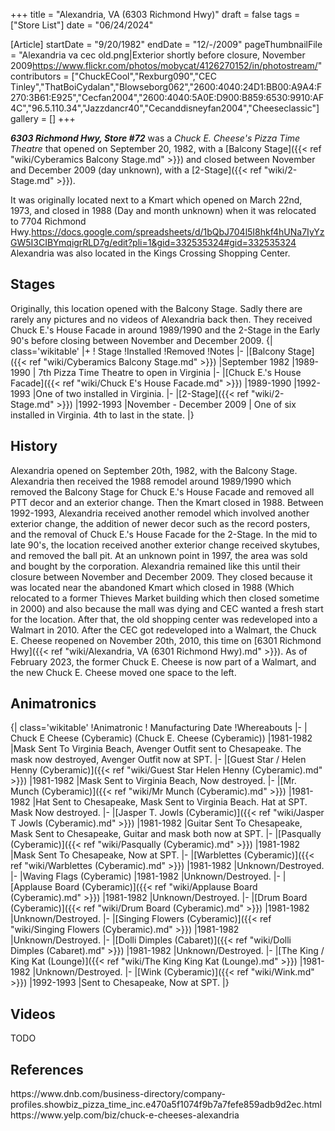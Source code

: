 +++
title = "Alexandria, VA (6303 Richmond Hwy)"
draft = false
tags = ["Store List"]
date = "06/24/2024"

[Article]
startDate = "9/20/1982"
endDate = "12/-/2009"
pageThumbnailFile = "Alexandria va cec old.png|Exterior shortly before closure, November 2009<ref>https://www.flickr.com/photos/mobycat/4126270152/in/photostream/</ref>"
contributors = ["ChuckECool","Rexburg090","CEC Tinley","ThatBoiCydalan","Blowseborg062","2600:4040:24D1:BB00:A9A4:F270:3B61:E925","Cecfan2004","2600:4040:5A0E:D900:B859:6530:9910:AF4C","96.5.110.34","Jazzdancr40","Cecanddisneyfan2004","Cheeseclassic"]
gallery = []
+++

<b><i>6303 Richmond Hwy, Store #72</b></i> was a <i>Chuck E. Cheese's Pizza Time Theatre</i> that opened on September 20, 1982, with a [Balcony Stage]({{< ref "wiki/Cyberamics Balcony Stage.md" >}}) and closed between November and December 2009 (day unknown), with a [2-Stage]({{< ref "wiki/2-Stage.md" >}}).

It was originally located next to a Kmart which opened on March 22nd, 1973, and closed in 1988 (Day and month unknown) when it was relocated to 7704 Richmond Hwy.<ref>https://docs.google.com/spreadsheets/d/1bQbJ704l5I8hkf4hUNa7IyYzGW5I3CIBYmqigrRLD7g/edit?pli=1&gid=332535324#gid=332535324</ref> Alexandria was also located in the Kings Crossing Shopping Center.

<h2>Stages</h2>
Originally, this location opened with the Balcony Stage. Sadly there are rarely any pictures and no videos of Alexandria back then. They received Chuck E.'s House Facade in around 1989/1990 and the 2-Stage in the Early 90's before closing between November and December 2009.
{| class='wikitable'
|+
! Stage
!Installed
!Removed
!Notes
|-
|[Balcony Stage]({{< ref "wiki/Cyberamics Balcony Stage.md" >}})
|September 1982
|1989-1990
| 7th Pizza Time Theatre to open in Virginia
|-
|[Chuck E.'s House Facade]({{< ref "wiki/Chuck E's House Facade.md" >}})
|1989-1990
|1992-1993
|One of two installed in Virginia.
|-
|[2-Stage]({{< ref "wiki/2-Stage.md" >}})
|1992-1993
|November - December 2009
| One of six installed in Virginia. 4th to last in the state.
|}

<h2>History </h2>
Alexandria opened on September 20th, 1982, with the Balcony Stage. Alexandria then received the 1988 remodel around 1989/1990 which removed the Balcony Stage for Chuck E.'s House Facade and removed all PTT decor and an exterior change. Then the Kmart closed in 1988.  Between 1992-1993, Alexandria received another remodel which involved another exterior change, the addition of newer decor such as the record posters, and the removal of Chuck E.'s House Facade for the 2-Stage. In the mid to late 90's, the location received another exterior change received skytubes, and removed the ball pit.  At an unknown point in 1997, the area was sold and bought by the corporation. Alexandria remained like this until their closure between November and December 2009.  They closed because it was located near the abandoned Kmart which closed in 1988 (Which relocated to a former Thieves Market building which then closed sometime in 2000) and also because the mall was dying and CEC wanted a fresh start for the location.   After that, the old shopping center was redeveloped into a Walmart in 2010.  After the CEC got redeveloped into a Walmart, the Chuck E. Cheese reopened on November 20th, 2010, this time on [6301 Richmond Hwy]({{< ref "wiki/Alexandria, VA (6301 Richmond Hwy).md" >}}). As of February 2023, the former Chuck E. Cheese is now part of a Walmart, and the new Chuck E. Cheese moved one space to the left. 

<h2>Animatronics</h2>
{| class='wikitable'
!Animatronic
! Manufacturing Date
!Whereabouts 
|-
| Chuck E Cheese (Cyberamic) (Chuck E. Cheese (Cyberamic))
|1981-1982
|Mask Sent To Virginia Beach, Avenger Outfit sent to Chesapeake. The mask now destroyed, Avenger Outfit now at SPT.
|-
|[Guest Star / Helen Henny (Cyberamic)]({{< ref "wiki/Guest Star  Helen Henny (Cyberamic).md" >}})
|1981-1982
|Mask Sent to Virginia Beach, Now destroyed.
|-
|[Mr. Munch (Cyberamic)]({{< ref "wiki/Mr Munch (Cyberamic).md" >}})
|1981-1982
|Hat Sent to Chesapeake, Mask Sent to Virginia Beach. Hat at SPT. Mask Now destroyed.
|-
|[Jasper T. Jowls (Cyberamic)]({{< ref "wiki/Jasper T Jowls (Cyberamic).md" >}}) 
|1981-1982
|Guitar Sent To Chesapeake, Mask Sent to Chesapeake, Guitar and mask both now at SPT.
|-
|[Pasqually (Cyberamic)]({{< ref "wiki/Pasqually (Cyberamic).md" >}}) 
|1981-1982
|Mask Sent To Chesapeake, Now at SPT.
|-
|[Warblettes (Cyberamic)]({{< ref "wiki/Warblettes (Cyberamic).md" >}})
|1981-1982
|Unknown/Destroyed.
|-
|Waving Flags (Cyberamic) 
|1981-1982
|Unknown/Destroyed.
|-
|[Applause Board (Cyberamic)]({{< ref "wiki/Applause Board (Cyberamic).md" >}})
|1981-1982
|Unknown/Destroyed.
|-
|[Drum Board (Cyberamic)]({{< ref "wiki/Drum Board (Cyberamic).md" >}})
|1981-1982
|Unknown/Destroyed.
|-
|[Singing Flowers (Cyberamic)]({{< ref "wiki/Singing Flowers (Cyberamic).md" >}})
|1981-1982
|Unknown/Destroyed.
|-
|[Dolli Dimples (Cabaret)]({{< ref "wiki/Dolli Dimples (Cabaret).md" >}})
|1981-1982
|Unknown/Destroyed.
|-
|[The King / King Kat (Lounge)]({{< ref "wiki/The King  King Kat (Lounge).md" >}})
|1981-1982
|Unknown/Destroyed.
|-
|[Wink (Cyberamic)]({{< ref "wiki/Wink.md" >}})
|1992-1993
|Sent to Chesapeake, Now at SPT.
|}



<h2>Videos</h2>
TODO

<h2>References</h2>
https://www.dnb.com/business-directory/company-profiles.showbiz_pizza_time_inc.e470a5f1074f9b7a7fefe859adb9d2ec.html
https://www.yelp.com/biz/chuck-e-cheeses-alexandria